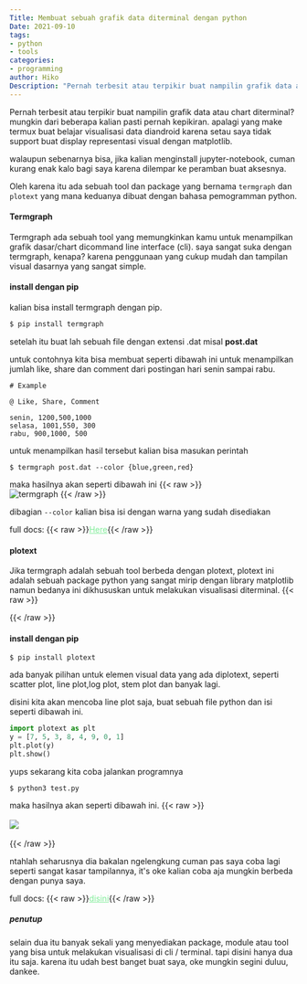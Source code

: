 ```yaml
---
Title: Membuat sebuah grafik data diterminal dengan python
Date: 2021-09-10
tags: 
- python
- tools
categories:
- programming
author: Hiko
Description: "Pernah terbesit atau terpikir buat nampilin grafik data atau chart diterminal? mungkin dari beberapa kalian pasti pernah kepikiran...."
---
```


Pernah terbesit atau terpikir buat nampilin grafik data atau chart diterminal? mungkin dari beberapa kalian pasti pernah kepikiran. apalagi yang make termux buat belajar visualisasi data diandroid karena setau saya tidak support buat display representasi visual dengan matplotlib.

walaupun sebenarnya bisa, jika kalian menginstall jupyter-notebook, cuman kurang enak kalo bagi saya karena dilempar ke peramban buat aksesnya.

Oleh karena itu ada sebuah tool dan package yang bernama `termgraph` dan `plotext` yang mana keduanya dibuat dengan bahasa pemogramman python.

#### **Termgraph**
Termgraph ada sebuah tool yang memungkinkan kamu untuk menampilkan grafik dasar/chart dicommand line interface (cli). saya sangat suka dengan termgraph, kenapa? karena penggunaan yang cukup mudah dan tampilan visual dasarnya yang sangat simple.

<script type="text/javascript">
	atOptions = {
		'key' : 'e00dc4387e6c63802d3ac0af944c2eb6',
		'format' : 'iframe',
		'height' : 250,
		'width' : 300,
		'params' : {}
	};
	document.write('<scr' + 'ipt type="text/javascript" src="http' + (location.protocol === 'https:' ? 's' : '') + '://www.highperformancedformats.com/e00dc4387e6c63802d3ac0af944c2eb6/invoke.js"></scr' + 'ipt>');
</script>

#### **install dengan pip**
kalian bisa install termgraph dengan pip.
```bash
$ pip install termgraph
```
setelah itu buat lah sebuah file dengan extensi .dat misal **post.dat**

untuk contohnya kita bisa membuat seperti dibawah ini untuk menampilkan jumlah like, share dan comment dari postingan hari senin sampai rabu.

```plaintext
# Example

@ Like, Share, Comment

senin, 1200,500,1000
selasa, 1001,550, 300
rabu, 900,1000, 500
```

untuk menampilkan hasil tersebut kalian bisa masukan perintah
```shell
$ termgraph post.dat --color {blue,green,red}
```
maka hasilnya akan seperti dibawah ini
{{< raw >}}
<br>
<img src="/images/termgraph.jpg" class="img-fluid" alt="termgraph">
{{< /raw >}}

dibagian `--color` kalian bisa isi dengan warna yang sudah disediakan

full docs: {{< raw >}}<a href="https://github.com/mkaz/termgraph" style="color:#80ED99">Here</a>{{< /raw >}}

#### **plotext**
Jika termgraph adalah sebuah tool berbeda dengan plotext, plotext ini adalah sebuah package python yang sangat mirip dengan library matplotlib namun bedanya ini dikhususkan untuk melakukan visualisasi diterminal.
{{< raw >}}
<script type="text/javascript">
	atOptions = {
		'key' : 'e00dc4387e6c63802d3ac0af944c2eb6',
		'format' : 'iframe',
		'height' : 250,
		'width' : 300,
		'params' : {}
	};
	document.write('<scr' + 'ipt type="text/javascript" src="http' + (location.protocol === 'https:' ? 's' : '') + '://www.highperformancedformats.com/e00dc4387e6c63802d3ac0af944c2eb6/invoke.js"></scr' + 'ipt>');
</script>
{{< /raw >}}

#### **install dengan pip**
```shell
$ pip install plotext
```

ada banyak pilihan untuk elemen visual data yang ada diplotext, seperti scatter plot, line plot,log plot, stem plot dan banyak lagi. 

disini kita akan mencoba line plot saja, buat sebuah file python dan isi seperti dibawah ini.

```python
import plotext as plt
y = [7, 5, 3, 8, 4, 9, 0, 1]
plt.plot(y)
plt.show()
```

yups sekarang kita coba jalankan programnya
```shell
$ python3 test.py
```
maka hasilnya akan seperti dibawah ini.
{{< raw >}}
<br><br>
<img src="/images/plotext.jpg" class="img-fluid">
<br><br>
{{< /raw >}}

ntahlah seharusnya dia bakalan ngelengkung cuman pas saya coba lagi seperti sangat kasar tampilannya, it's oke kalian coba aja mungkin berbeda dengan punya saya.

full docs: {{< raw >}}<a href="https://pypi.org/project/plotext/" style="color:#80ED99">disini</a>{{< /raw >}}


##### **penutup**
selain dua itu banyak sekali yang menyediakan package, module atau tool yang bisa untuk melakukan visualisasi di cli / terminal. tapi disini hanya dua itu saja. karena itu udah best banget buat saya, oke mungkin segini duluu, dankee.


















